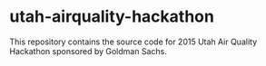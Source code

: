 # utah-airquality-hackathon
This repository contains the source code for 2015 Utah Air Quality Hackathon sponsored by Goldman Sachs.
